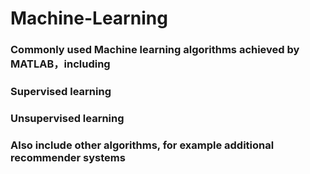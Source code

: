 # Machine-Learning
### Commonly used Machine learning algorithms achieved by MATLAB，including
### Supervised learning
### Unsupervised learning
### Also include other algorithms, for example additional recommender systems
